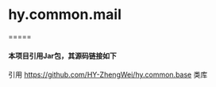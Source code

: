 # hy.common.mail



=====
#### 本项目引用Jar包，其源码链接如下
引用 https://github.com/HY-ZhengWei/hy.common.base 类库